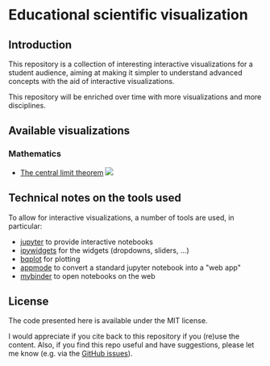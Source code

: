 # Educational scientific visualization

## Introduction

This repository is a collection of interesting interactive visualizations
for a student audience, aiming at making it simpler to understand advanced
concepts with the aid of interactive visualizations.

This repository will be enriched over time with more visualizations and more disciplines.

## Available visualizations
### Mathematics

- [The central limit theorem](https://mybinder.org/v2/gh/giovannipizzi/educational-scientific-visualizations/master?urlpath=%2Fapps%2Fcentral-limit-theorem%2FCentral%20limit%20theorem.ipynb) <a href="https://mybinder.org/v2/gh/giovannipizzi/educational-scientific-visualizations/master?urlpath=%2Fapps%2Fcentral-limit-theorem%2FCentral%20limit%20theorem.ipynb"><img src="https://mybinder.org/badge.svg"></img></a>

## Technical notes on the tools used
To allow for interactive visualizations, a number of tools are used, in particular:

- [jupyter](http://jupyter.org) to provide interactive notebooks
- [ipywidgets](https://ipywidgets.readthedocs.io/en/stable/) for the widgets (dropdowns, sliders, ...)
- [bqplot](https://github.com/bloomberg/bqplot) for plotting
- [appmode](https://github.com/oschuett/appmode/) to convert a standard jupyter notebook into a "web app"
- [mybinder](https://mybinder.org) to open notebooks on the web

## License
The code presented here is available under the MIT license.

I would appreciate if you cite back to this repository if you (re)use the content. Also, if you find this repo useful and have suggestions, please let me know (e.g. via the [GitHub issues](https://github.com/giovannipizzi/educational-scientific-visualizations/issues)).
